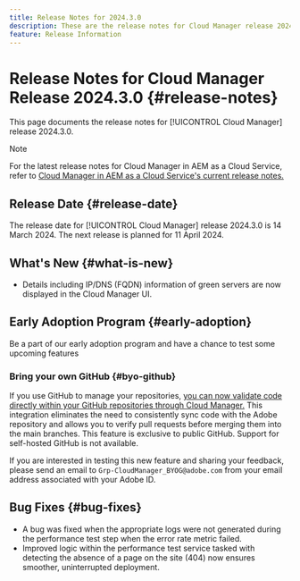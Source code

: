 ```yaml
---
title: Release Notes for 2024.3.0
description: These are the release notes for Cloud Manager release 2024.3.0.
feature: Release Information
---
```


# Release Notes for Cloud Manager Release 2024.3.0 {#release-notes}

This page documents the release notes for [!UICONTROL Cloud Manager] release 2024.3.0.

>[!NOTE]
>
>For the latest release notes for Cloud Manager in AEM as a Cloud Service, refer to [Cloud Manager in AEM as a Cloud Service's current release notes.](https://experienceleague.adobe.com/docs/experience-manager-cloud-service/content/implementing/using-cloud-manager/release-notes-cloud-manager/release-notes-cm-current.html)

## Release Date {#release-date}

The release date for [!UICONTROL Cloud Manager] release 2024.3.0 is 14 March 2024. The next release is planned for 11 April 2024.

## What's New {#what-is-new}

* Details including IP/DNS (FQDN) information of green servers are now displayed in the Cloud Manager UI.

## Early Adoption Program {#early-adoption}

Be a part of our early adoption program and have a chance to test some upcoming features

### Bring your own GitHub {#byo-github}

If you use GitHub to manage your repositories, [you can now validate code directly within your GitHub repositories through Cloud Manager.](/help/managing-code/byo-github.md) This integration eliminates the need to consistently sync code with the Adobe repository and allows you to verify pull requests before merging them into the main branches. This feature is exclusive to public GitHub. Support for self-hosted GitHub is not available.

If you are interested in testing this new feature and sharing your feedback, please send an email to `Grp-CloudManager_BYOG@adobe.com` from your email address associated with your Adobe ID.

## Bug Fixes {#bug-fixes}

* A bug was fixed when the appropriate logs were not generated during the performance test step when the error rate metric failed.
* Improved logic within the performance test service tasked with detecting the absence of a page on the site (404) now ensures smoother, uninterrupted deployment.
